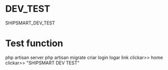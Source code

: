 # DEV_TEST
SHIPSMART_DEV_TEST
# Test function
php artisan server
php artisan migrate
criar login
logar
link
clickar>> home
clickar>> "SHIPSMART DEV TEST"

